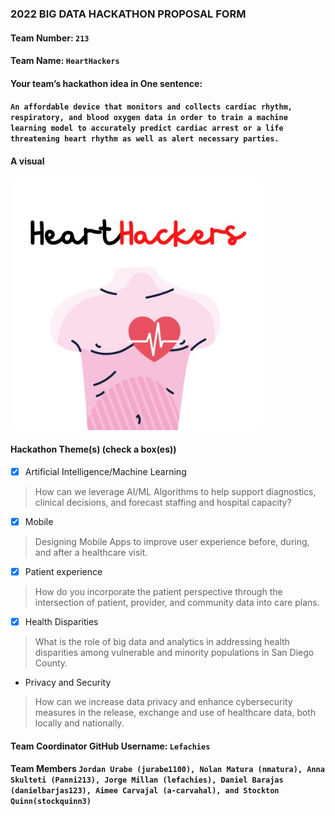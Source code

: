 ### 2022 BIG DATA HACKATHON PROPOSAL FORM

#### Team Number: `213`  

#### Team Name: `HeartHackers`    
  
#### Your team’s hackathon idea in One sentence:
#### `An affordable device that monitors and collects cardiac rhythm, respiratory, and blood oxygen data in order to train a machine learning model to accurately predict cardiac arrest or a life threatening heart rhythm as well as alert necessary parties.`

#### A visual


<img height="10%" width="80%" alt="hdma" src="heart breakers.jpg"> 


#### Hackathon Theme(s) (check a box(es))
- [X] Artificial Intelligence/Machine Learning 
> How can we leverage AI/ML Algorithms to help support diagnostics, clinical decisions, and forecast staffing and hospital capacity?
- [X] Mobile
> Designing Mobile Apps to improve user experience before, during, and after a healthcare visit.
- [X] Patient experience
> How do you incorporate the patient perspective through the intersection of patient, provider, and community data into care plans.
- [X] Health Disparities
> What is the role of big data and analytics in addressing health disparities among vulnerable and minority populations in San Diego County.
-  Privacy and Security
> How can we increase data privacy and enhance cybersecurity measures in the release, exchange and use of healthcare data, both locally and nationally.

#### Team Coordinator GitHub Username: `Lefachies`

#### Team Members `Jordan Urabe (jurabe1100), Nolan Matura (nmatura), Anna Skulteti (Panni213), Jorge Millan (lefachies), Daniel Barajas (danielbarjas123), Aimee Carvajal (a-carvahal), and Stockton Quinn(stockquinn3)`
